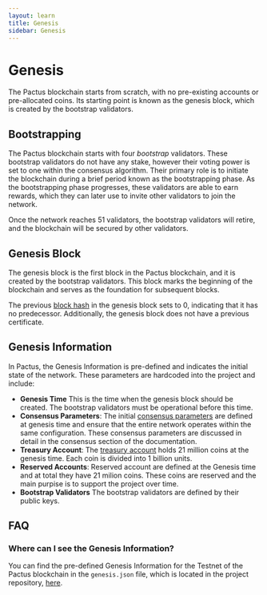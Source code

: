 ```yaml
---
layout: learn
title: Genesis
sidebar: Genesis
---
```


# Genesis

The Pactus blockchain starts from scratch, with no pre-existing accounts or pre-allocated coins.
Its starting point is known as the genesis block, which is created by the bootstrap validators.

## Bootstrapping

The Pactus blockchain starts with four _bootstrap_ validators.
These bootstrap validators do not have any stake, however their voting power is set to one within the consensus algorithm.
Their primary role is to initiate the blockchain during a brief period known as the bootstrapping phase.
As the bootstrapping phase progresses, these validators are able to earn rewards,
which they can later use to invite other validators to join the network.

Once the network reaches 51 validators, the bootstrap validators will retire, and
the blockchain will be secured by other validators.

## Genesis Block

The genesis block is the first block in the Pactus blockchain, and it is created by the bootstrap validators.
This block marks the beginning of the blockchain and serves as the foundation for subsequent blocks.

The previous [block hash](https://docs.pactus.org/docs/concepts/blockchain/block/#block-hash) in the genesis block sets to 0,
indicating that it has no predecessor.
Additionally, the genesis block does not have a previous certificate.

## Genesis Information

In Pactus, the Genesis Information is pre-defined and indicates the initial state of the network.
These parameters are hardcoded into the project and include:

- **Genesis Time** This is the time when the genesis block should be created.
  The bootstrap validators must be operational before this time.
- **Consensus Parameters**: The initial [consensus parameters](https://docs.pactus.org/docs/concepts/consensus/parameters)
  are defined at genesis time and ensure that the entire network operates within the same configuration.
  These consensus parameters are discussed in detail in the consensus section of the documentation.
- **Treasury Account**: The [treasury account](https://docs.pactus.org/docs/concepts/blockchain/account/#treasury-account)
  holds 21 million coins at the genesis time. Each coin is divided into 1 billion units.
- **Reserved Accounts**: Reserved account are defined at the Genesis time and at total they have 21 milion coins.
  These coins are reserved and the main purpise is to support the project over time.
- **Bootstrap Validators** The bootstrap validators are defined by their public keys.

## FAQ

### Where can I see the Genesis Information?

You can find the pre-defined Genesis Information for the Testnet of the Pactus blockchain in the `genesis.json` file,
which is located in the project repository, [here](https://github.com/pactus-project/pactus/blob/main/genesis/mainnet.json).
